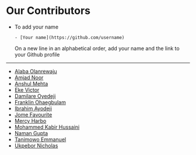 # Our Contributors

<!-- Eligibility -->
<!-- Been a member of the community -->

- To add your name

  ```- [Your name](https://github.com/username)```
  
  On a new line in an alphabetical order, add your name and the link to your Github profile

---
  
  <!-- Starting -->
 - [Alaba Olanrewaju](https://github.com/chryzcodez)
 - [Amjad Noor](https://github.com/AmjadNoor)
 - [Anshul Mehta](https://github.com/Anshul7sp1)
 - [Eke Victor](https://github.com/Evavic44)
 - [Damilare Oyedeji](https://github.com/fuglydami)
 - [Franklin Ohaegbulam](https://github.com/frankiefab100)
 - [Ibrahim Ayodeji](https://github.com/hackEibrahim)
 - [Jome Favourite](https://github.com/jomefavourite)
 - [Mercy Harbo](https://github.com/mercyharbo)
 - [Mohammed Kabir Hussaini](https://github.com/lekandev)
 - [Naman Gupta](https://github.com/namangupta1399)
 - [Tanimowo Emmanuel](https://github.com/Mannuel25)
 - [Ukpebor Nicholas](https://github.com/Ukpebor)


  <!-- end -->
